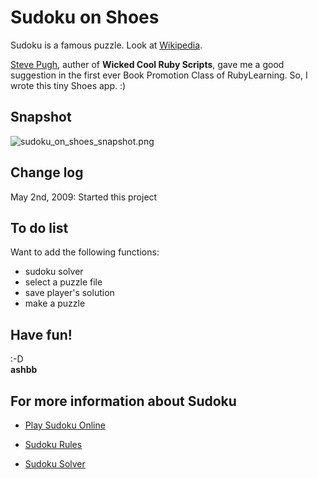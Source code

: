 Sudoku on Shoes
===============

Sudoku is a famous puzzle. Look at [Wikipedia](http://en.wikipedia.org/wiki/Sudoku).

[Steve Pugh](http://rubylearning.com/blog/2009/04/17/interview-author-steve-pugh/), auther of **Wicked Cool Ruby Scripts**, gave me a good suggestion in the first ever Book Promotion Class of RubyLearning. So, I wrote this tiny Shoes app. :)


Snapshot
--------
![sudoku_on_shoes_snapshot.png](http://github.com/ashbb/sudoku_on_shoes/raw/master/sudoku_on_shoes_snapshot.png)


Change log
----------
May 2nd, 2009: Started this project


To do list
----------
Want to add the following functions:   

- sudoku solver
- select a puzzle file
- save player's solution
- make a puzzle


Have fun!
---------
:-D   
**ashbb**


For more information about Sudoku
---------------------------------

- [Play Sudoku Online](http://www.sudoku.name/)

- [Sudoku Rules](http://www.sudoku.name/rules/en)

- [Sudoku Solver](http://www.sudoku.name/sudoku-solver/en)
